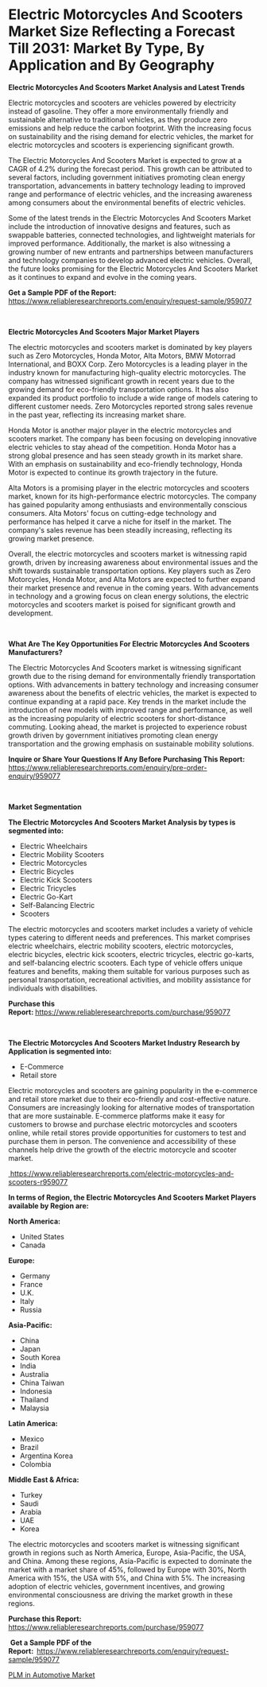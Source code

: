 <p><h1>Electric Motorcycles And Scooters Market Size Reflecting a Forecast Till 2031: Market By Type, By Application and By Geography</h1></p><p><strong>Electric Motorcycles And Scooters Market Analysis and Latest Trends</strong></p>
<p><p>Electric motorcycles and scooters are vehicles powered by electricity instead of gasoline. They offer a more environmentally friendly and sustainable alternative to traditional vehicles, as they produce zero emissions and help reduce the carbon footprint. With the increasing focus on sustainability and the rising demand for electric vehicles, the market for electric motorcycles and scooters is experiencing significant growth.</p><p>The Electric Motorcycles And Scooters Market is expected to grow at a CAGR of 4.2% during the forecast period. This growth can be attributed to several factors, including government initiatives promoting clean energy transportation, advancements in battery technology leading to improved range and performance of electric vehicles, and the increasing awareness among consumers about the environmental benefits of electric vehicles.</p><p>Some of the latest trends in the Electric Motorcycles And Scooters Market include the introduction of innovative designs and features, such as swappable batteries, connected technologies, and lightweight materials for improved performance. Additionally, the market is also witnessing a growing number of new entrants and partnerships between manufacturers and technology companies to develop advanced electric vehicles. Overall, the future looks promising for the Electric Motorcycles And Scooters Market as it continues to expand and evolve in the coming years.</p></p>
<p><strong>Get a Sample PDF of the Report:&nbsp;</strong> <a href="https://www.reliableresearchreports.com/enquiry/request-sample/959077">https://www.reliableresearchreports.com/enquiry/request-sample/959077</a></p>
<p>&nbsp;</p>
<p><strong>Electric Motorcycles And Scooters Major Market Players</strong></p>
<p><p>The electric motorcycles and scooters market is dominated by key players such as Zero Motorcycles, Honda Motor, Alta Motors, BMW Motorrad International, and BOXX Corp. Zero Motorcycles is a leading player in the industry known for manufacturing high-quality electric motorcycles. The company has witnessed significant growth in recent years due to the growing demand for eco-friendly transportation options. It has also expanded its product portfolio to include a wide range of models catering to different customer needs. Zero Motorcycles reported strong sales revenue in the past year, reflecting its increasing market share.</p><p>Honda Motor is another major player in the electric motorcycles and scooters market. The company has been focusing on developing innovative electric vehicles to stay ahead of the competition. Honda Motor has a strong global presence and has seen steady growth in its market share. With an emphasis on sustainability and eco-friendly technology, Honda Motor is expected to continue its growth trajectory in the future.</p><p>Alta Motors is a promising player in the electric motorcycles and scooters market, known for its high-performance electric motorcycles. The company has gained popularity among enthusiasts and environmentally conscious consumers. Alta Motors' focus on cutting-edge technology and performance has helped it carve a niche for itself in the market. The company's sales revenue has been steadily increasing, reflecting its growing market presence.</p><p>Overall, the electric motorcycles and scooters market is witnessing rapid growth, driven by increasing awareness about environmental issues and the shift towards sustainable transportation options. Key players such as Zero Motorcycles, Honda Motor, and Alta Motors are expected to further expand their market presence and revenue in the coming years. With advancements in technology and a growing focus on clean energy solutions, the electric motorcycles and scooters market is poised for significant growth and development.</p></p>
<p>&nbsp;</p>
<p><strong>What Are The Key Opportunities For Electric Motorcycles And Scooters Manufacturers?</strong></p>
<p><p>The Electric Motorcycles And Scooters market is witnessing significant growth due to the rising demand for environmentally friendly transportation options. With advancements in battery technology and increasing consumer awareness about the benefits of electric vehicles, the market is expected to continue expanding at a rapid pace. Key trends in the market include the introduction of new models with improved range and performance, as well as the increasing popularity of electric scooters for short-distance commuting. Looking ahead, the market is projected to experience robust growth driven by government initiatives promoting clean energy transportation and the growing emphasis on sustainable mobility solutions.</p></p>
<p><strong>Inquire or Share Your Questions If Any Before Purchasing This Report:</strong> <a href="https://www.reliableresearchreports.com/enquiry/pre-order-enquiry/959077">https://www.reliableresearchreports.com/enquiry/pre-order-enquiry/959077</a></p>
<p>&nbsp;</p>
<p><strong>Market Segmentation</strong></p>
<p><strong>The Electric Motorcycles And Scooters Market Analysis by types is segmented into:</strong></p>
<p><ul><li>Electric Wheelchairs</li><li>Electric Mobility Scooters</li><li>Electric Motorcycles</li><li>Electric Bicycles</li><li>Electric Kick Scooters</li><li>Electric Tricycles</li><li>Electric Go-Kart</li><li>Self-Balancing Electric</li><li>Scooters</li></ul></p>
<p><p>The electric motorcycles and scooters market includes a variety of vehicle types catering to different needs and preferences. This market comprises electric wheelchairs, electric mobility scooters, electric motorcycles, electric bicycles, electric kick scooters, electric tricycles, electric go-karts, and self-balancing electric scooters. Each type of vehicle offers unique features and benefits, making them suitable for various purposes such as personal transportation, recreational activities, and mobility assistance for individuals with disabilities.</p></p>
<p><strong>Purchase this Report:&nbsp;</strong><a href="https://www.reliableresearchreports.com/purchase/959077">https://www.reliableresearchreports.com/purchase/959077</a></p>
<p>&nbsp;</p>
<p><strong>The Electric Motorcycles And Scooters Market Industry Research by Application is segmented into:</strong></p>
<p><ul><li>E-Commerce</li><li>Retail store</li></ul></p>
<p><p>Electric motorcycles and scooters are gaining popularity in the e-commerce and retail store market due to their eco-friendly and cost-effective nature. Consumers are increasingly looking for alternative modes of transportation that are more sustainable. E-commerce platforms make it easy for customers to browse and purchase electric motorcycles and scooters online, while retail stores provide opportunities for customers to test and purchase them in person. The convenience and accessibility of these channels help drive the growth of the electric motorcycle and scooter market.</p></p>
<p><a href="https://www.reliableresearchreports.com/electric-motorcycles-and-scooters-r959077">&nbsp;https://www.reliableresearchreports.com/electric-motorcycles-and-scooters-r959077</a></p>
<p><strong>In terms of Region, the Electric Motorcycles And Scooters Market Players available by Region are:</strong></p>
<p>
    <p> <strong> North America: </strong>
        <ul>
            <li>United States</li>
            <li>Canada</li>
        </ul>
        </p> 
    <p> <strong> Europe: </strong>
        <ul>
            <li>Germany</li>
            <li>France</li>
            <li>U.K.</li>
            <li>Italy</li>
            <li>Russia</li>
        </ul>
        </p> 
    <p> <strong> Asia-Pacific: </strong>
        <ul>
            <li>China</li>
            <li>Japan</li>
            <li>South Korea</li>
            <li>India</li>
            <li>Australia</li>
            <li>China Taiwan</li>
            <li>Indonesia</li>
            <li>Thailand</li>
            <li>Malaysia</li>
        </ul>
        </p> 
    <p> <strong> Latin America: </strong>
        <ul>
            <li>Mexico</li>
            <li>Brazil</li>
            <li>Argentina Korea</li>
            <li>Colombia</li>
        </ul>
        </p> 
    <p> <strong> Middle East & Africa: </strong>
        <ul>
            <li>Turkey</li>
            <li>Saudi</li>
            <li>Arabia</li>
            <li>UAE</li>
            <li>Korea</li>
        </ul>
    </p>
    </p>
<p><p>The electric motorcycles and scooters market is witnessing significant growth in regions such as North America, Europe, Asia-Pacific, the USA, and China. Among these regions, Asia-Pacific is expected to dominate the market with a market share of 45%, followed by Europe with 30%, North America with 15%, the USA with 5%, and China with 5%. The increasing adoption of electric vehicles, government incentives, and growing environmental consciousness are driving the market growth in these regions.</p></p>
<p><strong>Purchase this Report: </strong><a href="https://www.reliableresearchreports.com/purchase/959077">https://www.reliableresearchreports.com/purchase/959077</a></p>
<p>&nbsp;<strong>Get a Sample PDF of the Report:&nbsp;&nbsp;</strong><a href="https://www.reliableresearchreports.com/enquiry/request-sample/959077">https://www.reliableresearchreports.com/enquiry/request-sample/959077</a></p>
<p><strong></strong></p>
<p><p><a href="https://view.publitas.com/reportprime-1/plm-in-automotive-market-analysis-and-sze-forecasted-for-period-from-2024-to-2031/">PLM in Automotive Market</a></p></p>